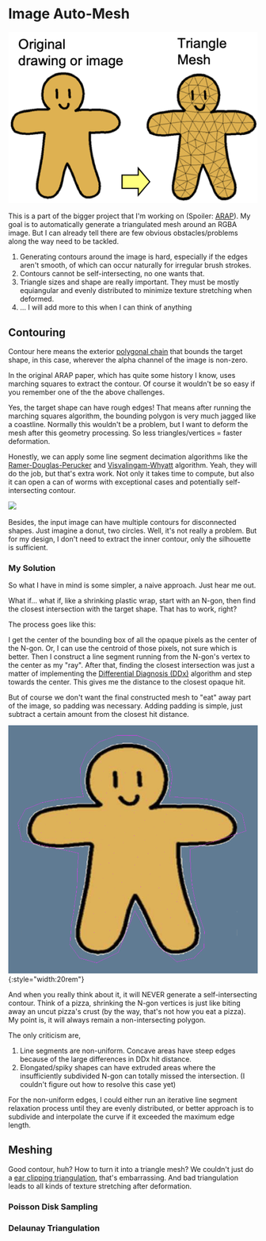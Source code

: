 # Image Auto-Mesh
![](img/image-auto-mesh.md/arap.png)

This is a part of the bigger project that I'm working on (Spoiler: [ARAP](https://www-ui.is.s.u-tokyo.ac.jp/~takeo/papers/rigid.pdf)). My goal is to automatically generate a triangulated mesh around an RGBA image. But I can already tell there are few obvious obstacles/problems along the way need to be tackled.

1. Generating contours around the image is hard, especially if the edges aren't smooth, of which can occur naturally for irregular brush strokes.
2. Contours cannot be self-intersecting, no one wants that.
3. Triangle sizes and shape are really important. They must be mostly equiangular and evenly distributed to minimize texture stretching when deformed.
4. ... I will add more to this when I can think of anything

## Contouring
Contour here means the exterior [polygonal chain](https://en.wikipedia.org/wiki/Polygonal_chain) that bounds the target shape, in this case, wherever the alpha channel of the image is non-zero. 

In the original ARAP paper, which has quite some history I know, uses marching squares to extract the contour. Of course it wouldn't be so easy if you remember one of the the above challenges. 

Yes, the target shape can have rough edges! That means after running the marching squares algorithm, the bounding polygon is very much jagged like a coastline. Normally this wouldn't be a problem, but I want to deform the mesh after this geometry processing. So less triangles/vertices = faster deformation. 

Honestly, we can apply some line segment decimation algorithms like the [Ramer-Douglas-Perucker](https://en.wikipedia.org/wiki/Ramer–Douglas–Peucker_algorithm) and [Visvalingam-Whyatt](https://en.wikipedia.org/wiki/Visvalingam–Whyatt_algorithm) algorithm. Yeah, they will do the job, but that's extra work. Not only it takes time to compute, but also it can open a can of worms with exceptional cases and potentially self-intersecting contour. 

![](https://upload.wikimedia.org/wikipedia/commons/thumb/4/49/Douglas–Peucker_and_Visvalingam–Whyatt_simplification_algorithms.svg/1920px-Douglas–Peucker_and_Visvalingam–Whyatt_simplification_algorithms.svg.png)

Besides, the input image can have multiple contours for disconnected shapes. Just imagine a donut, two circles. Well, it's not really a problem. But for my design, I don't need to extract the inner contour, only the silhouette is sufficient. 

### My Solution
So what I have in mind is some simpler, a naive approach. Just hear me out. 

What if... what if, like a shrinking plastic wrap, start with an N-gon, then find the closest intersection with the target shape. That has to work, right? 

The process goes like this: 

I get the center of the bounding box of all the opaque pixels as the center of the N-gon. Or, I can use the centroid of those pixels, not sure which is better. Then I construct a line segment running from the N-gon's vertex to the center as my "ray". After that, finding the closest intersection was just a matter of implementing the [Differential Diagnosis (DDx)](https://www.google.com/url?sa=t&source=web&rct=j&opi=89978449&url=https://en.wikipedia.org/wiki/Differential_diagnosis&ved=2ahUKEwjI6qDp79uMAxUfHjQIHXW7HbMQFnoECB8QAQ&usg=AOvVaw2pNwTcmNGopCeEvIwUB4MK) algorithm and step towards the center. This gives me the distance to the closest opaque hit. 

But of course we don't want the final constructed mesh to "eat" away part of the image, so padding was necessary. Adding padding is simple, just subtract a certain amount from the closest hit distance.

![](img/image-auto-mesh.md/first-attempt.png){:style="width:20rem"}

And when you really think about it, it will NEVER generate a self-intersecting contour. Think of a pizza, shrinking the N-gon vertices is just like biting away an uncut pizza's crust (by the way, that's not how you eat a pizza). My point is, it will always remain a non-intersecting polygon. 

The only criticism are, 

1. Line segments are non-uniform. Concave areas have steep edges because of the large differences in DDx hit distance. 
2. Elongated/spiky shapes can have extruded areas where the insufficiently subdivided N-gon can totally missed the intersection. (I couldn't figure out how to resolve this case yet)

For the non-uniform edges, I could either run an iterative line segment relaxation process until they are evenly distributed, or better approach is to subdivide and interpolate the curve if it exceeded the maximum edge length. 

## Meshing
Good contour, huh? How to turn it into a triangle mesh? We couldn't just do a [ear clipping triangulation](https://en.wikipedia.org/wiki/Two_ears_theorem), that's embarrassing. And bad triangulation leads to all kinds of texture stretching after deformation. 

### Poisson Disk Sampling

### Delaunay Triangulation